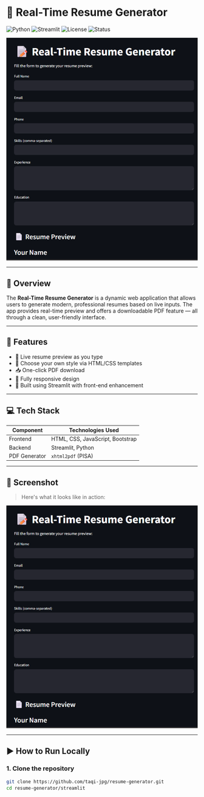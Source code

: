 # 🧾 Real-Time Resume Generator

![Python](https://img.shields.io/badge/Python-3.10-blue?logo=python)
![Streamlit](https://img.shields.io/badge/Built%20with-Streamlit-orange?logo=streamlit)
![License](https://img.shields.io/badge/License-MIT-green)
![Status](https://img.shields.io/badge/Project-Active-success)

![App Preview](assets/preview.png)

---

## 🚀 Overview

The **Real-Time Resume Generator** is a dynamic web application that allows users to generate modern, professional resumes based on live inputs. The app provides real-time preview and offers a downloadable PDF feature — all through a clean, user-friendly interface.

---

## 🔧 Features

- 📄 Live resume preview as you type  
- 🎨 Choose your own style via HTML/CSS templates  
- 📥 One-click PDF download  
- 📱 Fully responsive design  
- 🧠 Built using Streamlit with front-end enhancement

---

## 💻 Tech Stack

| Component      | Technologies Used              |
|----------------|-------------------------------|
| Frontend       | HTML, CSS, JavaScript, Bootstrap |
| Backend        | Streamlit, Python              |
| PDF Generator  | `xhtml2pdf` (PISA)             |

---

## 📸 Screenshot

> Here's what it looks like in action:

![Live Preview](assets/preview.png)

---

## ▶️ How to Run Locally

### 1. Clone the repository

```bash
git clone https://github.com/taqi-jpg/resume-generator.git
cd resume-generator/streamlit
